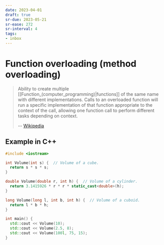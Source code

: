 ```yaml
---
date: 2023-04-01
draft: true
sr-due: 2023-05-21
sr-ease: 272
sr-interval: 4
tags:
- inbox
---
```


# Function overloading (method overloading)

> Ability to create multiple [[Function_(computer_programming)|functions]] of
> the same name with different implementations. Calls to an overloaded function
> will run a specific implementation of that function appropriate to the context
> of the call, allowing one function call to perform different tasks depending
> on context.
>
> -- [Wikipedia](https://en.wikipedia.org/wiki/Function_overloading)

## Example in C++

```cpp
#include <iostream>

int Volume(int s) {  // Volume of a cube.
  return s * s * s;
}

double Volume(double r, int h) {  // Volume of a cylinder.
  return 3.1415926 * r * r * static_cast<double>(h);
}

long Volume(long l, int b, int h) {  // Volume of a cuboid.
  return l * b * h;
}

int main() {
  std::cout << Volume(10);
  std::cout << Volume(2.5, 8);
  std::cout << Volume(100l, 75, 15);
}
```
